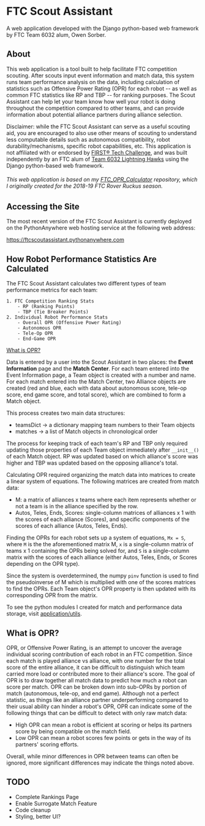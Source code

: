 # FTC Scout Assistant
A web application developed with the Django python-based web framework by FTC Team 6032 alum, Owen Sorber.

## About
This web application is a tool built to help facilitate FTC competition scouting. After scouts input event information and match data, this system runs team performance analysis on the data, including calculation of statistics such as Offensive Power Rating (OPR) for each robot -- as well as common FTC statistics like RP and TBP -- for ranking purposes. The Scout Assistant can help let your team know how well your robot is doing throughout the competition compared to other teams, and can provide information about potential alliance partners during alliance selection. 

Disclaimer: while the FTC Scout Assistant can serve as a useful scouting aid, you are encouraged to also use other means of scouting to understand less computable details such as autonomous compatibility, robot durability/mechanisms, specific robot capabilities, etc. This application is not affiliated with or endorsed by [FIRST® Tech Challenge](https://www.firstinspires.org/robotics/ftc), and was built independently by an FTC alum of [Team 6032 Lightning Hawks](https://github.com/LightningHawks6032) using the Django python-based web framework.

###### This web application is based on my [FTC_OPR_Calculator](https://github.com/owsorber/FTC_OPR_Calculator) repository, which I originally created for the 2018-19 FTC Rover Ruckus season.

## Accessing the Site
The most recent version of the FTC Scout Assistant is currently deployed on the PythonAnywhere web hosting service at the following web address:

https://ftcscoutassistant.pythonanywhere.com

## How Robot Performance Statistics Are Calculated
The FTC Scout Assistant calculates two different types of team performance metrics for each team:

	1. FTC Competition Ranking Stats
		- RP (Ranking Points)
		- TBP (Tie Breaker Points)
	2. Individual Robot Performance Stats
		- Overall OPR (Offensive Power Rating)
		- Autonomous OPR
		- Tele-Op OPR
		- End-Game OPR

[What is OPR?](#what-is-opr)

Data is entered by a user into the Scout Assistant in two places: the **Event Information** page and the **Match Center**. For each team entered into the Event Information page, a Team object is created with a number and name. For each match entered into the Match Center, two Alliance objects are created (red and blue, each with data about autonomous score, tele-op score, end game score, and total score), which are combined to form a Match object. 

This process creates two main data structures:
 * teamsDict -> a dictionary mapping team numbers to their Team objects
 * matches -> a list of Match objects in chronological order

The process for keeping track of each team's RP and TBP only required updating those properties of each Team object immediately after `__init__()` of each Match object. RP was updated based on which alliance's score was higher and TBP was updated based on the opposing alliance's total.

Calculating OPR required organizing the match data into matrices to create a linear system of equations. The following matrices are created from match data:
 * M: a matrix of alliances x teams where each item represents whether or not a team is in the alliance specified by the row.
 * Autos, Teles, Ends, Scores: single-column matrices of alliances x 1 with the scores of each alliance (Scores), and specific components of the scores of each alliance (Autos, Teles, Ends).

Finding the OPRs for each robot sets up a system of equations, `Mx = S`, where `M` is the the aforementioned matrix M, `x` is a single-column matrix of teams x 1 containing the OPRs being solved for, and `S` is a single-column matrix with the scores of each alliance (either Autos, Teles, Ends, or Scores depending on the OPR type).

Since the system is overdetermined, the numpy `pinv` function is used to find the pseudoinverse of M which is multiplied with one of the scores matrices to find the OPRs. Each Team object's OPR property is then updated with its corresponding OPR from the matrix.

To see the python modules I created for match and performance data storage, visit [application/utils](https://github.com/owsorber/FTC_Scout_Assistant/tree/master/application/utils).

## What is OPR?
OPR, or Offensive Power Rating, is an attempt to uncover the average individual scoring contribution of each robot in an FTC competition. Since each match is played alliance vs alliance, with one number for the total score of the entire alliance, it can be difficult to distinguish which team carried more load or contributed more to their alliance's score. The goal of OPR is to draw together all match data to predict how much a robot can score per match. OPR can be broken down into sub-OPRs by portion of match (autonomous, tele-op, and end game). Although not a perfect statistic, as things like an alliance partner underperforming compared to their usual ability can hinder a robot's OPR, OPR can indicate some of the following things that can be difficult to detect with only raw match data:
 * High OPR can mean a robot is efficient at scoring or helps its partners score by being compatible on the match field.
 * Low OPR can mean a robot scores few points or gets in the way of its partners' scoring efforts.

Overall, while minor differences in OPR between teams can often be ignored, more significant differences may indicate the things noted above.

## TODO
 * Complete Rankings Page
 * Enable Surrogate Match Feature
 * Code cleanup
 * Styling, better UI?

